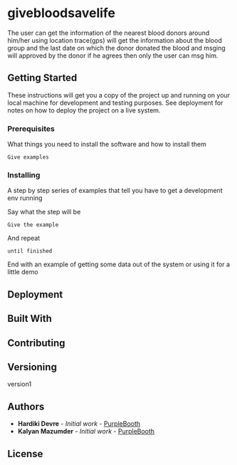 # givebloodsavelife

The user can get the information of the nearest blood donors around him/her using location trace(gps)
will get the information about the blood group and the last date on which the donor donated the blood and msging will approved by the donor if he agrees then only the user can msg him.

## Getting Started

These instructions will get you a copy of the project up and running on your local machine for development and testing purposes. See deployment for notes on how to deploy the project on a live system.

### Prerequisites

What things you need to install the software and how to install them

```
Give examples
```

### Installing

A step by step series of examples that tell you have to get a development env running

Say what the step will be

```
Give the example
```

And repeat

```
until finished
```

End with an example of getting some data out of the system or using it for a little demo


## Deployment



## Built With



## Contributing




## Versioning

version1

## Authors

* **Hardiki Devre** - *Initial work* - [PurpleBooth](https://github.com/Hardiki)
* **Kalyan Mazumder** - *Initial work* - [PurpleBooth](https://github.com/kalyan4github)



## License






	
	